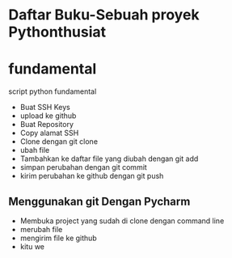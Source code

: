 # Daftar Buku-Sebuah proyek Pythonthusiat

# fundamental
script python fundamental

- Buat SSH Keys
- upload ke github
- Buat Repository
- Copy alamat SSH
- Clone dengan git clone <alamat ssh>
- ubah file
- Tambahkan ke daftar file yang diubah dengan git add
- simpan perubahan dengan git commit
- kirim perubahan ke github dengan git push

## Menggunakan git Dengan Pycharm

- Membuka project yang sudah di clone dengan command line
- merubah file
- mengirim file ke github 
- kitu we